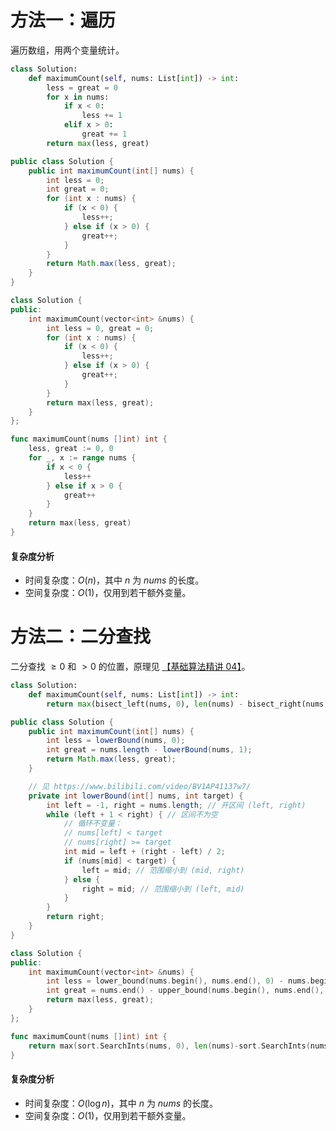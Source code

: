 # 方法一：遍历

遍历数组，用两个变量统计。

```py [sol-Python3]
class Solution:
    def maximumCount(self, nums: List[int]) -> int:
        less = great = 0
        for x in nums:
            if x < 0:
                less += 1
            elif x > 0:
                great += 1
        return max(less, great)
```

```java [sol-Java]
public class Solution {
    public int maximumCount(int[] nums) {
        int less = 0;
        int great = 0;
        for (int x : nums) {
            if (x < 0) {
                less++;
            } else if (x > 0) {
                great++;
            }
        }
        return Math.max(less, great);
    }
}
```

```cpp [sol-C++]
class Solution {
public:
    int maximumCount(vector<int> &nums) {
        int less = 0, great = 0;
        for (int x : nums) {
            if (x < 0) {
                less++;
            } else if (x > 0) {
                great++;
            }
        }
        return max(less, great);
    }
};
```

```go [sol-Go]
func maximumCount(nums []int) int {
	less, great := 0, 0
	for _, x := range nums {
		if x < 0 {
			less++
		} else if x > 0 {
			great++
		}
	}
	return max(less, great)
}
```

#### 复杂度分析

- 时间复杂度：$O(n)$，其中 $n$ 为 $\textit{nums}$ 的长度。
- 空间复杂度：$O(1)$，仅用到若干额外变量。

# 方法二：二分查找

二分查找 $\ge 0$ 和 $> 0$ 的位置，原理见 [【基础算法精讲 04】](https://www.bilibili.com/video/BV1AP41137w7/)。

```py [sol-Python3]
class Solution:
    def maximumCount(self, nums: List[int]) -> int:
        return max(bisect_left(nums, 0), len(nums) - bisect_right(nums, 0))
```

```java [sol-Java]
public class Solution {
    public int maximumCount(int[] nums) {
        int less = lowerBound(nums, 0);
        int great = nums.length - lowerBound(nums, 1);
        return Math.max(less, great);
    }

    // 见 https://www.bilibili.com/video/BV1AP41137w7/
    private int lowerBound(int[] nums, int target) {
        int left = -1, right = nums.length; // 开区间 (left, right)
        while (left + 1 < right) { // 区间不为空
            // 循环不变量：
            // nums[left] < target
            // nums[right] >= target
            int mid = left + (right - left) / 2;
            if (nums[mid] < target) {
                left = mid; // 范围缩小到 (mid, right)
            } else {
                right = mid; // 范围缩小到 (left, mid)
            }
        }
        return right;
    }
}
```

```cpp [sol-C++]
class Solution {
public:
    int maximumCount(vector<int> &nums) {
        int less = lower_bound(nums.begin(), nums.end(), 0) - nums.begin();
        int great = nums.end() - upper_bound(nums.begin(), nums.end(), 0);
        return max(less, great);
    }
};
```

```go [sol-Go]
func maximumCount(nums []int) int {
	return max(sort.SearchInts(nums, 0), len(nums)-sort.SearchInts(nums, 1))
}
```

#### 复杂度分析

- 时间复杂度：$O(\log n)$，其中 $n$ 为 $\textit{nums}$ 的长度。
- 空间复杂度：$O(1)$，仅用到若干额外变量。
